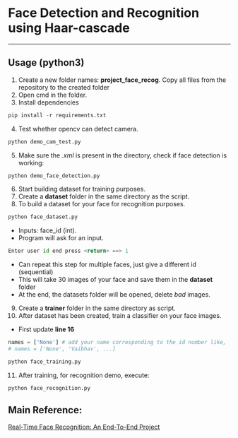 # Face Detection and Recognition using Haar-cascade

------

## Usage (python3)

1) Create a new folder names: **project_face_recog**. Copy all files from the repository to the created folder
2) Open cmd in the folder.  
3) Install dependencies

```python
pip install -r requirements.txt
```

4) Test whether opencv can detect camera.

```python
python demo_cam_test.py
```

5) Make sure the _.xml_ is present in the directory, check if face detection is working:

```python
python demo_face_detection.py
```

6) Start building dataset for training purposes.
7) Create a **dataset** folder in the same directory as the script.
8) To build a dataset for your face for recognition purposes.


```python
python face_dataset.py
```

* Inputs: face_id (int).
* Program will ask for an input.

```python
Enter user id end press <return> ==> 1
```

* Can repeat this step for multiple faces, just give a different id (sequential)
* This will take 30 images of your face and save them in the **dataset** folder
* At the end, the datasets folder will be opened, delete _bad_ images.

9) Create a **trainer** folder in the same directory as script.
10)  After dataset has been created, train a classifier on your face images.

* First update **line 16**
 
 ```python
 names = ['None'] # add your name corresponding to the id number like, 
 # names = ['None', 'Vaibhav', ...]
 ```

```python
python face_training.py
```


11)  After training, for recognition demo, execute:

```python
python face_recognition.py
```

## Main Reference:
[Real-Time Face Recognition: An End-To-End Project](https://towardsdatascience.com/real-time-face-recognition-an-end-to-end-project-b738bb0f7348)
